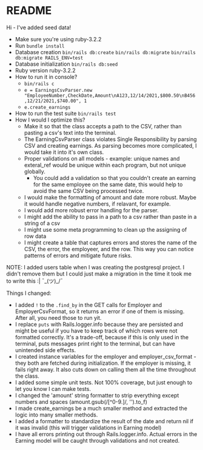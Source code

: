 # README

Hi - I've added seed data!

- Make sure you're using ruby-3.2.2
- Run `bundle install`
- Database creation
  `bin/rails db:create`
  `bin/rails db:migrate`
  `bin/rails db:migrate RAILS_ENV=test`
- Database initialization
  `bin/rails db:seed`
- Ruby version
  ruby-3.2.2
- How to run it in console?
  - `bin/rails c`
  - `e = EarningsCsvParser.new "EmployeeNumber,CheckDate,Amount\nA123,12/14/2021,$800.50\nB456,12/21/2021,$740.00", 1`
  - `e.create_earnings`
- How to run the test suite
  `bin/rails test`
- How I would I optimize this?
  - Make it so that the class accepts a path to the CSV, rather than pasting a csv's text into the terminal.
  - The EarningCsvParser class violates Single Responsibility by parsing CSV and creating earnings. As parsing becomes more complicated, I would take it into it's own class.
  - Proper validations on all models - example: unique names and exteral_ref would be unique within each program, but not unique globally.
    - You could add a validation so that you couldn't create an earning for the same employee on the same date, this would help to avoid the same CSV being processed twice.
  - I would make the formatting of amount and date more robust. Maybe it would handle negative numbers, if relavant, for example.
  - I would add more robust error handling for the parser.
  - I might add the ability to pass in a path to a csv rather than paste in a string of a csv
  - I might use some meta programming to clean up the assigning of row data
  - I might create a table that captures errors and stores the name of the CSV, the error, the employeer, and the row. This way you can notice patterns of errors and mitigate future risks.

NOTE: I added users table when I was creating the postgresql project. I didn't remove them but I could just make a migration in the time it took me to write this :| ¯\_(ツ)\_/¯

Things I changed:

- I added `!` to the `.find_by` in the GET calls for Employer and EmployerCsvFormat, so it returns an error if one of them is missing. After all, you need those to run yit.
- I replace `puts` with Rails.logger.info because they are persisted and might be useful if you have to keep track of which rows were not formatted correctly. It's a trade-off, because if this is only used in the terminal, puts messages print right to the terminal, but can have unintended side effects.
- I created instance variables for the employer and employer_csv_format - they both are fetched during initialization.
  If the employer is missing, it fails right away. It also cuts down on calling them all the time throughout the class.
- I added some simple unit tests. Not 100% coverage, but just enough to let you know I can make tests.
- I changed the 'amount' string formatter to strip everything except numbers and spaces (amount.gsub(/[^0-9.]/, '').to_f)
- I made create_earnings be a much smaller method and extracted the logic into many smaller methods.
- I added a formatter to standardize the result of the date and return nil if it was invalid (this will trigger validations in Earning model)
- I have all errors printing out through Rails.logger.info. Actual errors in the Earning model will be caught through validations and not created.
